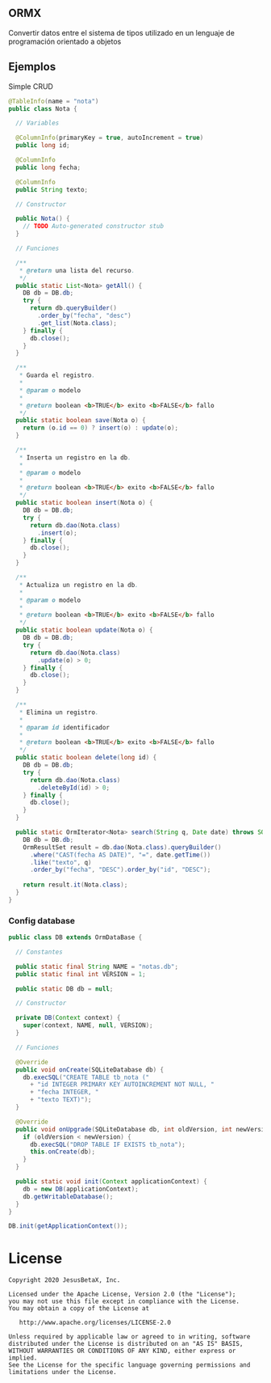 ## ORMX

Convertir datos entre el sistema de tipos utilizado en un lenguaje de programación orientado a objetos

## Ejemplos

Simple CRUD

```java
@TableInfo(name = "nota")
public class Nota {

  // Variables

  @ColumnInfo(primaryKey = true, autoIncrement = true)
  public long id;

  @ColumnInfo
  public long fecha;

  @ColumnInfo
  public String texto;

  // Constructor

  public Nota() {
    // TODO Auto-generated constructor stub
  }

  // Funciones 

  /**
   * @return una lista del recurso.
   */
  public static List<Nota> getAll() {
    DB db = DB.db;
    try {
      return db.queryBuilder()
        .order_by("fecha", "desc")
        .get_list(Nota.class);
    } finally {
      db.close();
    }
  }

  /**
   * Guarda el registro.
   * 
   * @param o modelo
   * 
   * @return boolean <b>TRUE</b> exito <b>FALSE</b> fallo
   */
  public static boolean save(Nota o) {
    return (o.id == 0) ? insert(o) : update(o);
  }

  /**
   * Inserta un registro en la db.
   * 
   * @param o modelo
   * 
   * @return boolean <b>TRUE</b> exito <b>FALSE</b> fallo
   */
  public static boolean insert(Nota o) {
    DB db = DB.db;
    try {
      return db.dao(Nota.class)
        .insert(o);
    } finally {
      db.close();
    }
  }

  /**
   * Actualiza un registro en la db.
   * 
   * @param o modelo
   * 
   * @return boolean <b>TRUE</b> exito <b>FALSE</b> fallo
   */
  public static boolean update(Nota o) {
    DB db = DB.db;
    try {
      return db.dao(Nota.class)
        .update(o) > 0;
    } finally {
      db.close();
    }
  }

  /**
   * Elimina un registro.
   * 
   * @param id identificador
   *
   * @return boolean <b>TRUE</b> exito <b>FALSE</b> fallo
   */
  public static boolean delete(long id) {
    DB db = DB.db;
    try {
      return db.dao(Nota.class)
        .deleteById(id) > 0;
    } finally {
      db.close();
    }
  }

  public static OrmIterator<Nota> search(String q, Date date) throws SQLException {
    DB db = DB.db;
    OrmResultSet result = db.dao(Nota.class).queryBuilder()
      .where("CAST(fecha AS DATE)", "=", date.getTime())
      .like("texto", q)
      .order_by("fecha", "DESC").order_by("id", "DESC");
    
    return result.it(Nota.class);
  }
}

```

### Config database

```java
public class DB extends OrmDataBase {

  // Constantes

  public static final String NAME = "notas.db";
  public static final int VERSION = 1;

  public static DB db = null;

  // Constructor

  private DB(Context context) {
    super(context, NAME, null, VERSION);
  }

  // Funciones

  @Override
  public void onCreate(SQLiteDatabase db) {
    db.execSQL("CREATE TABLE tb_nota ("
      + "id INTEGER PRIMARY KEY AUTOINCREMENT NOT NULL, "
      + "fecha INTEGER, "
      + "texto TEXT)");
  }

  @Override
  public void onUpgrade(SQLiteDatabase db, int oldVersion, int newVersion) {
    if (oldVersion < newVersion) {
      db.execSQL("DROP TABLE IF EXISTS tb_nota");
      this.onCreate(db);
    }
  }

  public static void init(Context applicationContext) {
    db = new DB(applicationContext);
    db.getWritableDatabase();
  }
}
```

```java
DB.init(getApplicationContext());
```

License
=======

    Copyright 2020 JesusBetaX, Inc.

    Licensed under the Apache License, Version 2.0 (the "License");
    you may not use this file except in compliance with the License.
    You may obtain a copy of the License at

       http://www.apache.org/licenses/LICENSE-2.0

    Unless required by applicable law or agreed to in writing, software
    distributed under the License is distributed on an "AS IS" BASIS,
    WITHOUT WARRANTIES OR CONDITIONS OF ANY KIND, either express or implied.
    See the License for the specific language governing permissions and
    limitations under the License.
